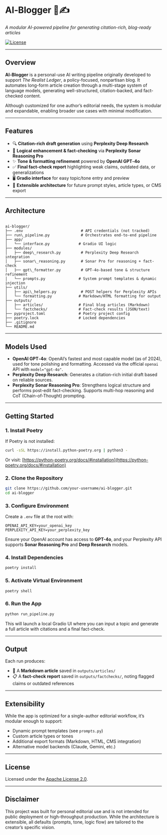 # AI‑Blogger 🧠✍️  
*A modular AI-powered pipeline for generating citation-rich, blog-ready articles*

[![License](https://img.shields.io/badge/license-Apache%202.0-blue.svg)](LICENSE)

---

## Overview

**AI‑Blogger** is a personal-use AI writing pipeline originally developed to support *The Realist Ledger*, a policy-focused, nonpartisan blog. It automates long-form article creation through a multi-stage system of language models, generating well-structured, citation-backed, and fact-checked content.

Although customized for one author’s editorial needs, the system is modular and expandable, enabling broader use cases with minimal modification.

---

## Features

- 🔍 **Citation-rich draft generation** using **Perplexity Deep Research**
- 🧠 **Logical enhancement & fact-checking** via **Perplexity Sonar Reasoning Pro**
- ✨ **Tone & formatting refinement** powered by **OpenAI GPT‑4o**
- ✅ **Final fact-check report** highlighting weak claims, outdated data, or generalizations
- 🖥️ **Gradio interface** for easy topic/tone entry and preview
- 🔧 **Extensible architecture** for future prompt styles, article types, or CMS export

---

## Architecture

```

ai-blogger/
├── .env                          # API credentials (not tracked)
├── run\_pipeline.py              # Orchestrates end-to-end pipeline
├── app/
│   └── interface.py             # Gradio UI logic
├── modules/
│   ├── deep\_research.py         # Perplexity Deep Research integration
│   ├── sonar\_reasoning.py       # Sonar Pro for reasoning + fact-check
│   ├── gpt\_formatter.py         # GPT‑4o-based tone & structure refinement
│   └── prompts.py               # System prompt templates & dynamic injection
├── utils/
│   ├── api\_helpers.py           # POST helpers for Perplexity APIs
│   └── formatting.py            # Markdown/HTML formatting for output
├── outputs/
│   ├── articles/                # Final blog articles (Markdown)
│   └── factchecks/              # Fact-check results (JSON/text)
├── pyproject.toml               # Poetry project config
├── poetry.lock                  # Locked dependencies
├── .gitignore
└── README.md

````

---

## Models Used

- **OpenAI GPT‑4o**: OpenAI’s fastest and most capable model (as of 2024), used for tone polishing and formatting. Accessed via the official `openai` API with `model="gpt-4o"`.
- **Perplexity Deep Research**: Generates a citation-rich initial draft based on reliable sources.
- **Perplexity Sonar Reasoning Pro**: Strengthens logical structure and performs post-edit fact-checking. Supports multi-hop reasoning and CoT (Chain-of-Thought) prompting.

---

## Getting Started

### 1. Install Poetry

If Poetry is not installed:

```bash
curl -sSL https://install.python-poetry.org | python3 -
````

Or visit: [https://python-poetry.org/docs/#installation](https://python-poetry.org/docs/#installation)

### 2. Clone the Repository

```bash
git clone https://github.com/your-username/ai-blogger.git
cd ai-blogger
```

### 3. Configure Environment

Create a `.env` file at the root with:

```env
OPENAI_API_KEY=your_openai_key
PERPLEXITY_API_KEY=your_perplexity_key
```

Ensure your OpenAI account has access to **GPT-4o**, and your Perplexity API supports **Sonar Reasoning Pro** and **Deep Research** models.

### 4. Install Dependencies

```bash
poetry install
```

### 5. Activate Virtual Environment

```bash
poetry shell
```

### 6. Run the App

```bash
python run_pipeline.py
```

This will launch a local Gradio UI where you can input a topic and generate a full article with citations and a final fact-check.

---

## Output

Each run produces:

* 📝 A **Markdown article** saved in `outputs/articles/`
* 📋 A **fact-check report** saved in `outputs/factchecks/`, noting flagged claims or outdated references

---

## Extensibility

While the app is optimized for a single-author editorial workflow, it’s modular enough to support:

* Dynamic prompt templates (see `prompts.py`)
* Custom article types or tones
* Additional export formats (Markdown, HTML, CMS integration)
* Alternative model backends (Claude, Gemini, etc.)

---

## License

Licensed under the [Apache License 2.0](LICENSE).

---

## Disclaimer

This project was built for personal editorial use and is not intended for public deployment or high-throughput production. While the architecture is extensible, all defaults (prompts, tone, logic flow) are tailored to the creator’s specific vision.